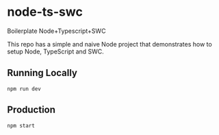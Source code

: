 # node-ts-swc

Boilerplate Node+Typescript+SWC

This repo has a simple and naive Node project that demonstrates how to setup Node, TypeScript and SWC.

## Running Locally

```
npm run dev
```

## Production

```
npm start
```
